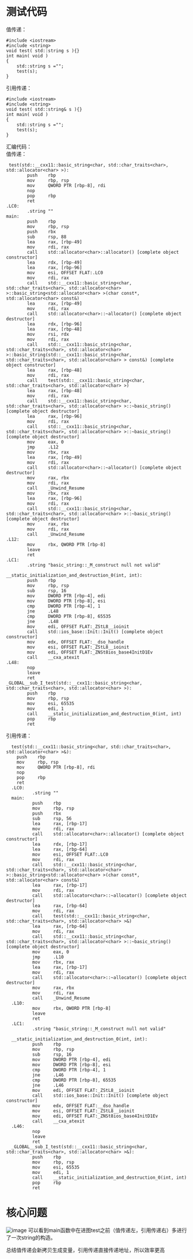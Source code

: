 # 测试代码  #   
值传递：
    
    #include <iostream>
    #include <string>
    void test( std::string s ){}
    int main( void )
    {
        std::string s ="";
        test(s);
    }
    
引用传递：  

    #include <iostream>
    #include <string>
    void test( std::string& s ){}
    int main( void )
    {
        std::string s ="";
        test(s);
    }
          
          
 汇编代码：  
 值传递：  
     
     test(std::__cxx11::basic_string<char, std::char_traits<char>, std::allocator<char> >):
            push    rbp
            mov     rbp, rsp
            mov     QWORD PTR [rbp-8], rdi
            nop
            pop     rbp
            ret
    .LC0:
            .string ""
    main:
            push    rbp
            mov     rbp, rsp
            push    rbx
            sub     rsp, 88
            lea     rax, [rbp-49]
            mov     rdi, rax
            call    std::allocator<char>::allocator() [complete object constructor]
            lea     rdx, [rbp-49]
            lea     rax, [rbp-96]
            mov     esi, OFFSET FLAT:.LC0
            mov     rdi, rax
            call    std::__cxx11::basic_string<char, std::char_traits<char>, std::allocator<char> >::basic_string<std::allocator<char> >(char const*, std::allocator<char> const&)
            lea     rax, [rbp-49]
            mov     rdi, rax
            call    std::allocator<char>::~allocator() [complete object destructor]
            lea     rdx, [rbp-96]
            lea     rax, [rbp-48]
            mov     rsi, rdx
            mov     rdi, rax
            call    std::__cxx11::basic_string<char, std::char_traits<char>, std::allocator<char> >::basic_string(std::__cxx11::basic_string<char, std::char_traits<char>, std::allocator<char> > const&) [complete object constructor]
            lea     rax, [rbp-48]
            mov     rdi, rax
            call    test(std::__cxx11::basic_string<char, std::char_traits<char>, std::allocator<char> >)
            lea     rax, [rbp-48]
            mov     rdi, rax
            call    std::__cxx11::basic_string<char, std::char_traits<char>, std::allocator<char> >::~basic_string() [complete object destructor]
            lea     rax, [rbp-96]
            mov     rdi, rax
            call    std::__cxx11::basic_string<char, std::char_traits<char>, std::allocator<char> >::~basic_string() [complete object destructor]
            mov     eax, 0
            jmp     .L12
            mov     rbx, rax
            lea     rax, [rbp-49]
            mov     rdi, rax
            call    std::allocator<char>::~allocator() [complete object destructor]
            mov     rax, rbx
            mov     rdi, rax
            call    _Unwind_Resume
            mov     rbx, rax
            lea     rax, [rbp-96]
            mov     rdi, rax
            call    std::__cxx11::basic_string<char, std::char_traits<char>, std::allocator<char> >::~basic_string() [complete object destructor]
            mov     rax, rbx
            mov     rdi, rax
            call    _Unwind_Resume
    .L12:
            mov     rbx, QWORD PTR [rbp-8]
            leave
            ret
    .LC1:
            .string "basic_string::_M_construct null not valid"

    __static_initialization_and_destruction_0(int, int):
            push    rbp
            mov     rbp, rsp
            sub     rsp, 16
            mov     DWORD PTR [rbp-4], edi
            mov     DWORD PTR [rbp-8], esi
            cmp     DWORD PTR [rbp-4], 1
            jne     .L48
            cmp     DWORD PTR [rbp-8], 65535
            jne     .L48
            mov     edi, OFFSET FLAT:_ZStL8__ioinit
            call    std::ios_base::Init::Init() [complete object constructor]
            mov     edx, OFFSET FLAT:__dso_handle
            mov     esi, OFFSET FLAT:_ZStL8__ioinit
            mov     edi, OFFSET FLAT:_ZNSt8ios_base4InitD1Ev
            call    __cxa_atexit
    .L48:
            nop
            leave
            ret
    _GLOBAL__sub_I_test(std::__cxx11::basic_string<char, std::char_traits<char>, std::allocator<char> >):
            push    rbp
            mov     rbp, rsp
            mov     esi, 65535
            mov     edi, 1
            call    __static_initialization_and_destruction_0(int, int)
            pop     rbp
            ret
 
 
 引用传递：  
    
      test(std::__cxx11::basic_string<char, std::char_traits<char>, std::allocator<char> >&):
        push    rbp
        mov     rbp, rsp
        mov     QWORD PTR [rbp-8], rdi
        nop
        pop     rbp
        ret
      .LC0:
              .string ""
      main:
              push    rbp
              mov     rbp, rsp
              push    rbx
              sub     rsp, 56
              lea     rax, [rbp-17]
              mov     rdi, rax
              call    std::allocator<char>::allocator() [complete object constructor]
              lea     rdx, [rbp-17]
              lea     rax, [rbp-64]
              mov     esi, OFFSET FLAT:.LC0
              mov     rdi, rax
              call    std::__cxx11::basic_string<char, std::char_traits<char>, std::allocator<char> >::basic_string<std::allocator<char> >(char const*, std::allocator<char> const&)
              lea     rax, [rbp-17]
              mov     rdi, rax
              call    std::allocator<char>::~allocator() [complete object destructor]
              lea     rax, [rbp-64]
              mov     rdi, rax
              call    test(std::__cxx11::basic_string<char, std::char_traits<char>, std::allocator<char> >&)
              lea     rax, [rbp-64]
              mov     rdi, rax
              call    std::__cxx11::basic_string<char, std::char_traits<char>, std::allocator<char> >::~basic_string() [complete object destructor]
              mov     eax, 0
              jmp     .L10
              mov     rbx, rax
              lea     rax, [rbp-17]
              mov     rdi, rax
              call    std::allocator<char>::~allocator() [complete object destructor]
              mov     rax, rbx
              mov     rdi, rax
              call    _Unwind_Resume
      .L10:
              mov     rbx, QWORD PTR [rbp-8]
              leave
              ret
      .LC1:
              .string "basic_string::_M_construct null not valid"

      __static_initialization_and_destruction_0(int, int):
              push    rbp
              mov     rbp, rsp
              sub     rsp, 16
              mov     DWORD PTR [rbp-4], edi
              mov     DWORD PTR [rbp-8], esi
              cmp     DWORD PTR [rbp-4], 1
              jne     .L46
              cmp     DWORD PTR [rbp-8], 65535
              jne     .L46
              mov     edi, OFFSET FLAT:_ZStL8__ioinit
              call    std::ios_base::Init::Init() [complete object constructor]
              mov     edx, OFFSET FLAT:__dso_handle
              mov     esi, OFFSET FLAT:_ZStL8__ioinit
              mov     edi, OFFSET FLAT:_ZNSt8ios_base4InitD1Ev
              call    __cxa_atexit
      .L46:
              nop
              leave
              ret
      _GLOBAL__sub_I_test(std::__cxx11::basic_string<char, std::char_traits<char>, std::allocator<char> >&):
              push    rbp
              mov     rbp, rsp
              mov     esi, 65535
              mov     edi, 1
              call    __static_initialization_and_destruction_0(int, int)
              pop     rbp
              ret
              
# 核心问题 #  

![image](https://user-images.githubusercontent.com/20179983/125181837-4c8a1e00-e23b-11eb-9d1e-743e1dd887b1.png)
可以看到main函数中在进图test之前（值传递左，引用传递右）多进行了一次string的构造。  

总结值传递会新拷贝生成变量，引用传递直接传递地址，所以效率更高  
